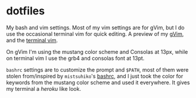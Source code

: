 dotfiles
========

My bash and vim settings. Most of my vim settings are for
gVim, but I do use the occasional terminal vim for quick
editing. A preview of my [gVim](http://i.imgur.com/zhY3NWS.png),
and the [terminal vim](http://i.imgur.com/GwAP1yz.png).

On gVim I'm using the mustang color scheme and Consolas
at 13px, while on terminal vim I use the grb4 and consolas font
at 13pt.

`bashrc` settings are to customize the prompt and `$PATH`,
most of them were stolen from/inspired by `mistsuhiko`'s
[bashrc](https://github.com/mitsuhiko/dotfiles/blob/master/bash/bashrc),
and I just took the color for keywords from the mustang color
scheme and used it everywhere. It gives my terminal a _heroku_
like look.
